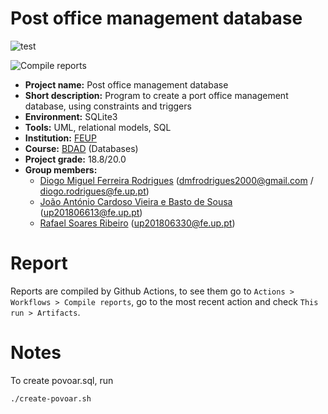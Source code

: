 # Post office management database

![test](https://github.com/dmfrodrigues/feup-bdad-proj/workflows/test/badge.svg)

![Compile reports](https://github.com/dmfrodrigues/feup-bdad-proj/workflows/Compile%20reports/badge.svg)

- **Project name:** Post office management database
- **Short description:** Program to create a port office management database, using constraints and triggers
- **Environment:** SQLite3
- **Tools:** UML, relational models, SQL
- **Institution:** [FEUP](https://sigarra.up.pt/feup/en/web_page.Inicial)
- **Course:** [BDAD](https://sigarra.up.pt/feup/en/UCURR_GERAL.FICHA_UC_VIEW?pv_ocorrencia_id=436439) (Databases)
- **Project grade:** 18.8/20.0
- **Group members:**
    - [Diogo Miguel Ferreira Rodrigues](https://github.com/dmfrodrigues) (<dmfrodrigues2000@gmail.com> / <diogo.rodrigues@fe.up.pt>)
    - [João António Cardoso Vieira e Basto de Sousa](https://github.com/JoaoASousa) (<up201806613@fe.up.pt>)
    - [Rafael Soares Ribeiro](https://github.com/up201806330) (<up201806330@fe.up.pt>)

# Report

Reports are compiled by Github Actions, to see them go to `Actions > Workflows > Compile reports`, go to the most recent action and check `This run > Artifacts`.

# Notes

To create povoar.sql, run
```bash
./create-povoar.sh
```
